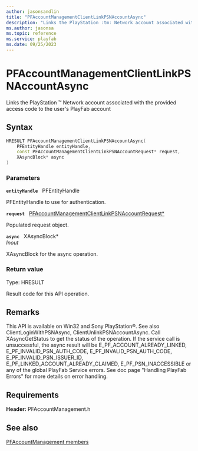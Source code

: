 ```yaml
---
author: jasonsandlin
title: "PFAccountManagementClientLinkPSNAccountAsync"
description: "Links the PlayStation :tm: Network account associated with the provided access code to the user's PlayFab account"
ms.author: jasonsa
ms.topic: reference
ms.service: playfab
ms.date: 09/25/2023
---
```


# PFAccountManagementClientLinkPSNAccountAsync  

Links the PlayStation :tm: Network account associated with the provided access code to the user's PlayFab account  

## Syntax  
  
```cpp
HRESULT PFAccountManagementClientLinkPSNAccountAsync(  
    PFEntityHandle entityHandle,  
    const PFAccountManagementClientLinkPSNAccountRequest* request,  
    XAsyncBlock* async  
)  
```  
  
### Parameters  
  
**`entityHandle`** &nbsp; PFEntityHandle  
  
PFEntityHandle to use for authentication.  
  
**`request`** &nbsp; [PFAccountManagementClientLinkPSNAccountRequest*](../../pfaccountmanagementtypes/structs/pfaccountmanagementclientlinkpsnaccountrequest.md)  
  
Populated request object.  
  
**`async`** &nbsp; XAsyncBlock*  
*_Inout_*  
  
XAsyncBlock for the async operation.  
  
  
### Return value
Type: HRESULT
  
Result code for this API operation.
  
## Remarks  
  
This API is available on Win32 and Sony PlayStation®. See also ClientLoginWithPSNAsync, ClientUnlinkPSNAccountAsync. Call XAsyncGetStatus to get the status of the operation. If the service call is unsuccessful, the async result will be E_PF_ACCOUNT_ALREADY_LINKED, E_PF_INVALID_PSN_AUTH_CODE, E_PF_INVALID_PSN_AUTH_CODE, E_PF_INVALID_PSN_ISSUER_ID, E_PF_LINKED_ACCOUNT_ALREADY_CLAIMED, E_PF_PSN_INACCESSIBLE or any of the global PlayFab Service errors. See doc page "Handling PlayFab Errors" for more details on error handling.
  
## Requirements  
  
**Header:** PFAccountManagement.h
  
## See also  
[PFAccountManagement members](../pfaccountmanagement_members.md)  

  
  
